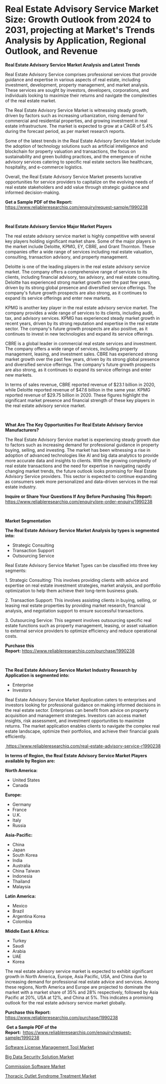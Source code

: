 <p><h1>Real Estate Advisory Service Market Size: Growth Outlook from 2024 to 2031, projecting at Market's Trends Analysis by Application, Regional Outlook, and Revenue</h1></p><p><strong>Real Estate Advisory Service Market Analysis and Latest Trends</strong></p>
<p><p>Real Estate Advisory Service comprises professional services that provide guidance and expertise in various aspects of real estate, including investment, development, property management, and market analysis. These services are sought by investors, developers, corporations, and individuals looking to maximize their returns and navigate the complexities of the real estate market.</p><p>The Real Estate Advisory Service Market is witnessing steady growth, driven by factors such as increasing urbanization, rising demand for commercial and residential properties, and growing investment in real estate infrastructure. The market is expected to grow at a CAGR of 5.4% during the forecast period, as per market research reports.</p><p>Some of the latest trends in the Real Estate Advisory Service Market include the adoption of technology solutions such as artificial intelligence and blockchain for property valuation and transactions, the focus on sustainability and green building practices, and the emergence of niche advisory services catering to specific real estate sectors like healthcare, hospitality, and e-commerce logistics.</p><p>Overall, the Real Estate Advisory Service Market presents lucrative opportunities for service providers to capitalize on the evolving needs of real estate stakeholders and add value through strategic guidance and informed decision-making.</p></p>
<p><strong>Get a Sample PDF of the Report:&nbsp;</strong> <a href="https://www.reliableresearchiq.com/enquiry/request-sample/1990238">https://www.reliableresearchiq.com/enquiry/request-sample/1990238</a></p>
<p>&nbsp;</p>
<p><strong>Real Estate Advisory Service Major Market Players</strong></p>
<p><p>The real estate advisory service market is highly competitive with several key players holding significant market share. Some of the major players in the market include Deloitte, KPMG, EY, CBRE, and Grant Thornton. These companies offer a wide range of services including real estate valuation, consulting, transaction advisory, and property management.</p><p>Deloitte is one of the leading players in the real estate advisory service market. The company offers a comprehensive range of services to its clients, including financial advisory, tax advisory, and real estate consulting. Deloitte has experienced strong market growth over the past few years, driven by its strong global presence and diversified service offerings. The company's future growth prospects are also strong, as it continues to expand its service offerings and enter new markets.</p><p>KPMG is another key player in the real estate advisory service market. The company provides a wide range of services to its clients, including audit, tax, and advisory services. KPMG has experienced steady market growth in recent years, driven by its strong reputation and expertise in the real estate sector. The company's future growth prospects are also positive, as it continues to invest in new technologies and expand its service offerings.</p><p>CBRE is a global leader in commercial real estate services and investment. The company offers a wide range of services, including property management, leasing, and investment sales. CBRE has experienced strong market growth over the past few years, driven by its strong global presence and diversified service offerings. The company's future growth prospects are also strong, as it continues to expand its service offerings and enter new markets.</p><p>In terms of sales revenue, CBRE reported revenue of $23.1 billion in 2020, while Deloitte reported revenue of $47.6 billion in the same year. KPMG reported revenue of $29.75 billion in 2020. These figures highlight the significant market presence and financial strength of these key players in the real estate advisory service market.</p></p>
<p>&nbsp;</p>
<p><strong>What Are The Key Opportunities For Real Estate Advisory Service Manufacturers?</strong></p>
<p><p>The Real Estate Advisory Service market is experiencing steady growth due to factors such as increasing demand for professional guidance in property buying, selling, and investing. The market has been witnessing a rise in adoption of advanced technologies like AI and big data analytics to provide more accurate data and insights to clients. With the growing complexity of real estate transactions and the need for expertise in navigating rapidly changing market trends, the future outlook looks promising for Real Estate Advisory Service providers. This sector is expected to continue expanding as consumers seek more personalized and data-driven services in the real estate industry.</p></p>
<p><strong>Inquire or Share Your Questions If Any Before Purchasing This Report:</strong> <a href="https://www.reliableresearchiq.com/enquiry/pre-order-enquiry/1990238">https://www.reliableresearchiq.com/enquiry/pre-order-enquiry/1990238</a></p>
<p>&nbsp;</p>
<p><strong>Market Segmentation</strong></p>
<p><strong>The Real Estate Advisory Service Market Analysis by types is segmented into:</strong></p>
<p><ul><li>Strategic Consulting</li><li>Transaction Support</li><li>Outsourcing Service</li></ul></p>
<p><p>Real Estate Advisory Service Market Types can be classified into three key segments: </p><p>1. Strategic Consulting: This involves providing clients with advice and expertise on real estate investment strategies, market analysis, and portfolio optimization to help them achieve their long-term business goals. </p><p>2. Transaction Support: This involves assisting clients in buying, selling, or leasing real estate properties by providing market research, financial analysis, and negotiation support to ensure successful transactions. </p><p>3. Outsourcing Service: This segment involves outsourcing specific real estate functions such as property management, leasing, or asset valuation to external service providers to optimize efficiency and reduce operational costs.</p></p>
<p><strong>Purchase this Report:&nbsp;</strong><a href="https://www.reliableresearchiq.com/purchase/1990238">https://www.reliableresearchiq.com/purchase/1990238</a></p>
<p>&nbsp;</p>
<p><strong>The Real Estate Advisory Service Market Industry Research by Application is segmented into:</strong></p>
<p><ul><li>Enterprise</li><li>Investors</li></ul></p>
<p><p>Real Estate Advisory Service Market Application caters to enterprises and investors looking for professional guidance on making informed decisions in the real estate sector. Enterprises can benefit from advice on property acquisition and management strategies. Investors can access market insights, risk assessment, and investment opportunities to maximize returns. The market application enables clients to navigate the complex real estate landscape, optimize their portfolios, and achieve their financial goals efficiently.</p></p>
<p><a href="https://www.reliableresearchiq.com/real-estate-advisory-service-r1990238">&nbsp;https://www.reliableresearchiq.com/real-estate-advisory-service-r1990238</a></p>
<p><strong>In terms of Region, the Real Estate Advisory Service Market Players available by Region are:</strong></p>
<p>
    <p> <strong> North America: </strong>
        <ul>
            <li>United States</li>
            <li>Canada</li>
        </ul>
        </p> 
    <p> <strong> Europe: </strong>
        <ul>
            <li>Germany</li>
            <li>France</li>
            <li>U.K.</li>
            <li>Italy</li>
            <li>Russia</li>
        </ul>
        </p> 
    <p> <strong> Asia-Pacific: </strong>
        <ul>
            <li>China</li>
            <li>Japan</li>
            <li>South Korea</li>
            <li>India</li>
            <li>Australia</li>
            <li>China Taiwan</li>
            <li>Indonesia</li>
            <li>Thailand</li>
            <li>Malaysia</li>
        </ul>
        </p> 
    <p> <strong> Latin America: </strong>
        <ul>
            <li>Mexico</li>
            <li>Brazil</li>
            <li>Argentina Korea</li>
            <li>Colombia</li>
        </ul>
        </p> 
    <p> <strong> Middle East & Africa: </strong>
        <ul>
            <li>Turkey</li>
            <li>Saudi</li>
            <li>Arabia</li>
            <li>UAE</li>
            <li>Korea</li>
        </ul>
    </p>
    </p>
<p><p>The real estate advisory service market is expected to exhibit significant growth in North America, Europe, Asia Pacific, USA, and China due to increasing demand for professional real estate advice and services. Among these regions, North America and Europe are projected to dominate the market with a market share of 35% and 28% respectively, followed by Asia Pacific at 20%, USA at 12%, and China at 5%. This indicates a promising outlook for the real estate advisory service market globally.</p></p>
<p><strong>Purchase this Report: </strong><a href="https://www.reliableresearchiq.com/purchase/1990238">https://www.reliableresearchiq.com/purchase/1990238</a></p>
<p>&nbsp;<strong>Get a Sample PDF of the Report:&nbsp;&nbsp;</strong><a href="https://www.reliableresearchiq.com/enquiry/request-sample/1990238">https://www.reliableresearchiq.com/enquiry/request-sample/1990238</a></p>
<p><strong></strong></p>
<p><p><a href="https://github.com/jadenRaynor/Market-Research-Report-List-1/blob/main/software-license-management-tool-market.md">Software License Management Tool Market</a></p><p><a href="https://github.com/ranaacryptoaddmin/Market-Research-Report-List-1/blob/main/big-data-security-solution-market.md">Big Data Security Solution Market</a></p><p><a href="https://www.linkedin.com/pulse/commission-software-market-outlook-complete-industry-analysis-xhktf">Commission Software Market</a></p><p><a href="https://www.linkedin.com/pulse/evaluating-global-thoracic-outlet-syndrome-treatment-market-trends-3lrof">Thoracic Outlet Syndrome Treatment Market</a></p></p>